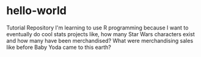 # hello-world
Tutorial Repository
I'm learning to use R programming because I want to eventually do cool stats projects like, how many Star Wars characters exist and how many have been merchandised? What were merchandising sales like before Baby Yoda came to this earth?
